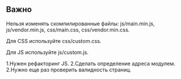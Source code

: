 ## **Важно**
Нельзя изменять скомпилированные файлы: js/main.min.js, js/vendor.min.js, css/main.css, css/vendor.min.css.

Для CSS используйте css/custom.css.

Для JS используйте js/custom.js.

1.Нужен рефакторинг JS.
2.Сделать определение адреса модулем.
2.Нужно еще раз проверить валидность страниц.